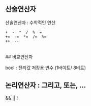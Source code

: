 ## 산술연산자
산술연산자 : 수학적인 연산
```
+  -  *  /  %  =
+=  -=  *=  /=  %=
++  --
```
<br>
## 비교연산자

bool : 진리값 저장용 변수 (1바이트/ 8비트)
<br>

## 논리연산자 : 그리고, 또는, ...
&&  ||  !
